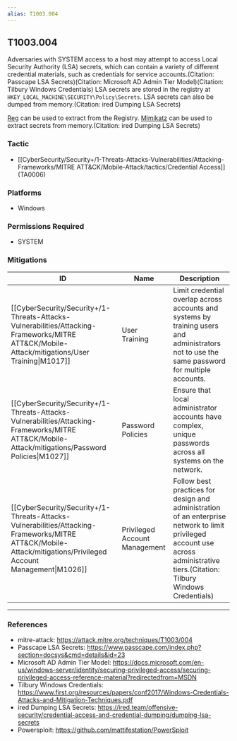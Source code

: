 ```yaml
---
alias: T1003.004
---
```


## T1003.004

Adversaries with SYSTEM access to a host may attempt to access Local Security Authority (LSA) secrets, which can contain a variety of different credential materials, such as credentials for service accounts.(Citation: Passcape LSA Secrets)(Citation: Microsoft AD Admin Tier Model)(Citation: Tilbury Windows Credentials) LSA secrets are stored in the registry at <code>HKEY_LOCAL_MACHINE\SECURITY\Policy\Secrets</code>. LSA secrets can also be dumped from memory.(Citation: ired Dumping LSA Secrets)

[Reg](https://attack.mitre.org/software/S0075) can be used to extract from the Registry. [Mimikatz](https://attack.mitre.org/software/S0002) can be used to extract secrets from memory.(Citation: ired Dumping LSA Secrets)


### Tactic
- [[CyberSecurity/Security+/1-Threats-Attacks-Vulnerabilities/Attacking-Frameworks/MITRE ATT&CK/Mobile-Attack/tactics/Credential Access]] (TA0006)

### Platforms
- Windows

### Permissions Required
- SYSTEM

### Mitigations

| ID | Name | Description |
| --- | --- | --- |
| [[CyberSecurity/Security+/1-Threats-Attacks-Vulnerabilities/Attacking-Frameworks/MITRE ATT&CK/Mobile-Attack/mitigations/User Training\|M1017]] | User Training | Limit credential overlap across accounts and systems by training users and administrators not to use the same password for multiple accounts. |
| [[CyberSecurity/Security+/1-Threats-Attacks-Vulnerabilities/Attacking-Frameworks/MITRE ATT&CK/Mobile-Attack/mitigations/Password Policies\|M1027]] | Password Policies | Ensure that local administrator accounts have complex, unique passwords across all systems on the network. |
| [[CyberSecurity/Security+/1-Threats-Attacks-Vulnerabilities/Attacking-Frameworks/MITRE ATT&CK/Mobile-Attack/mitigations/Privileged Account Management\|M1026]] | Privileged Account Management | Follow best practices for design and administration of an enterprise network to limit privileged account use across administrative tiers.(Citation: Tilbury Windows Credentials) |


---
### References

- mitre-attack: https://attack.mitre.org/techniques/T1003/004
- Passcape LSA Secrets: https://www.passcape.com/index.php?section=docsys&cmd=details&id=23
- Microsoft AD Admin Tier Model: https://docs.microsoft.com/en-us/windows-server/identity/securing-privileged-access/securing-privileged-access-reference-material?redirectedfrom=MSDN
- Tilbury Windows Credentials: https://www.first.org/resources/papers/conf2017/Windows-Credentials-Attacks-and-Mitigation-Techniques.pdf
- ired Dumping LSA Secrets: https://ired.team/offensive-security/credential-access-and-credential-dumping/dumping-lsa-secrets
- Powersploit: https://github.com/mattifestation/PowerSploit
